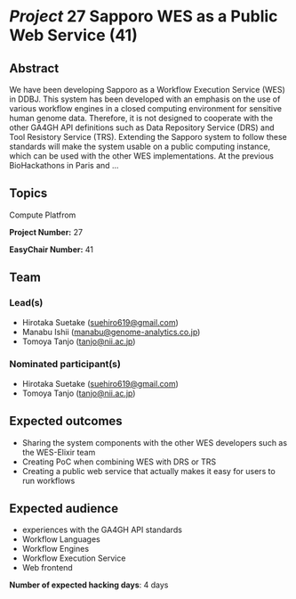 # *Project* 27 Sapporo WES as a Public Web Service (41)

## Abstract

We have been developing Sapporo as a Workflow Execution Service (WES) in DDBJ. This system has been developed with an emphasis on the use of various workflow engines in a closed computing environment for sensitive human genome data. Therefore, it is not designed to cooperate with the other GA4GH API definitions such as Data Repository Service (DRS) and Tool Resistory Service (TRS). Extending the Sapporo system to follow these standards will make the system usable on a public computing instance, which can be used with the other WES implementations. At the previous BioHackathons in Paris and ...

## Topics

Compute Platfrom

**Project Number:** 27



**EasyChair Number:** 41

## Team

### Lead(s)

- Hirotaka Suetake (suehiro619@gmail.com)
 - Manabu Ishii (manabu@genome-analytics.co.jp)
 - Tomoya Tanjo (tanjo@nii.ac.jp)

### Nominated participant(s)

- Hirotaka Suetake (suehiro619@gmail.com)
 - Tomoya Tanjo (tanjo@nii.ac.jp)

## Expected outcomes

- Sharing the system components with the other WES developers such as the WES-Elixir team
 - Creating PoC when combining WES with DRS or TRS
 - Creating a public web service that actually makes it easy for users to run workflows

## Expected audience

- experiences with the GA4GH API standards
 - Workflow Languages
 - Workflow Engines
 - Workflow Execution Service
 - Web frontend

**Number of expected hacking days**: 4 days

